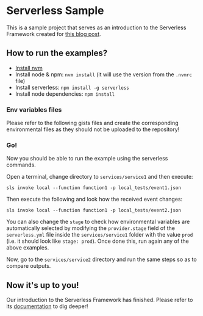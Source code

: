 # Serverless Sample

This is a sample project that serves as an introduction to the Serverless Framework created for [this blog post](http://localhost).

## How to run the examples?
- [Install nvm](https://github.com/creationix/nvm#installation)
- Install node & npm: `nvm install` (it will use the version from the `.nvmrc` file)
- Install serverless: `npm install -g serverless`
- Install node dependencies: `npm install`

### Env variables files
Please refer to the following gists files and create the corresponding environmental files as they should not be uploaded to the repository!

### Go!
Now you should be able to run the example using the serverless commands.

Open a terminal, change directory to `services/service1` and then execute:

    sls invoke local --function function1 -p local_tests/event1.json

Then execute the following and look how the received event changes:

    sls invoke local --function function1 -p local_tests/event2.json

You can also change the `stage` to check how environmental variables are automatically selected by modifying the `provider.stage` field of the `serverless.yml` file inside the `services/service1` folder with the value `prod` (i.e. it should look like `stage: prod`). Once done this, run again any of the above examples.

Now, go to the `services/service2` directory and run the same steps so as to compare outputs.

## Now it's up to you!
Our introduction to the Serverless Framework has finished.
Please refer to its [documentation](https://serverless.com/framework/docs/) to dig deeper!
